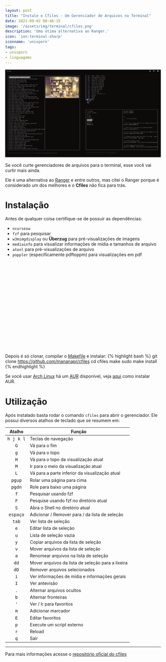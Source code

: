 ```yaml
---
layout: post
title: "Instale o Cfiles - Um Gerenciador de Arquivos no Terminal"
date: 2021-09-02 08:46:15
image: '/assets/img/terminal/cfiles.png'
description: 'Uma ótima alternativa ao Ranger.'
icon: 'ion:terminal-sharp'
iconname: 'unixporn'
tags:
- unixporn
- linguagemc
---
```


![Instale o Cfiles - Um Gerenciador de Arquivos no Terminal](/assets/img/terminal/cfiles.png)

Se você curte gerenciadores de arquivos para o terminal, esse você vai curtir mais ainda.

Ele é uma alternativa ao [Ranger](https://ranger.github.io/) e entre outros, mas citei o Ranger porque é considerado um dos melhores e o **Cfiles** não fica para trás.

# Instalação
Antes de qualquer coisa certifique-se de possuir as dependências:
+ `ncursesw`
+ `fzf` para pesquisar
+ `w3mimgdisplay` ou **Überzug** para pré-visualizações de imagens
+ `mediainfo` para visualizar informações de mídia e tamanhos de arquivo
+ `atool` para pré-visualizações de arquivo
+ `poppler` (especificamente pdftoppm) para visualizações em pdf


<!-- QUADRADO -->
<script async src="//pagead2.googlesyndication.com/pagead/js/adsbygoogle.js"></script>
<ins class="adsbygoogle"
style="display:inline-block;width:336px;height:280px"
data-ad-client="ca-pub-2838251107855362"
data-ad-slot="5351066970"></ins>
<script>
(adsbygoogle = window.adsbygoogle || []).push({});
</script>


Depois é só clonar,  compilar o [Makefile](https://terminalroot.com.br/2019/12/como-criar-um-makefile.html) e instalar:
{% highlight bash %}
git clone https://github.com/mananapr/cfiles
cd cfiles
make
sudo make install
{% endhighlight %}

Se você usar [Arch Linux](http://terminalroot.com.br/tags#archlinux) há um [AUR](https://aur.archlinux.org/packages/cfiles) disponível, veja [aqui](https://terminalroot.com.br/2020/12/como-instalar-pacotes-do-aur-via-yay-no-arch-linux.html) como instalar AUR.

# Utilização
Após instalado basta rodar o comando `cfiles` para abrir o gerenciador. Ele possui diversos atalhos de teclado que se resumem em:

| Atalho | Função |
|:---:| --- |
| <kbd> h j k l </kbd> | Teclas de navegação |
| <kbd> G </kbd> | Vá para o fim |
| <kbd> g </kbd> | Vá para o topo |
| <kbd> H </kbd> | Vá para o topo da visualização atual |
| <kbd> M </kbd> | Ir para o meio da visualização atual |
| <kbd> L </kbd> | Vá para a parte inferior da visualização atual |
| <kbd> pgup </kbd> | Rolar uma página para cima |
| <kbd> pgdn </kbd> | Role para baixo uma página |
| <kbd> f </kbd> | Pesquisar usando fzf |
| <kbd> F </kbd> | Pesquise usando fzf no diretório atual |
| <kbd> S </kbd> | Abra o Shell no diretório atual |
| <kbd> espaço </kbd> | Adicionar / Remover para / da lista de seleção |
| <kbd> tab </kbd> | Ver lista de seleção |
| <kbd> e </kbd> | Editar lista de seleção |
| <kbd> u </kbd> | Lista de seleção vazia |
| <kbd> y </kbd> | Copiar arquivos da lista de seleção |
| <kbd> v </kbd> | Mover arquivos da lista de seleção |
| <kbd> a </kbd> | Renomear arquivos na lista de seleção |
| <kbd> dd </kbd> | Mover arquivos da lista de seleção para a lixeira |
| <kbd> dD </kbd> | Remover arquivos selecionados |
| <kbd> i </kbd> | Ver informações de mídia e informações gerais |
| <kbd> I </kbd> | Ver antevisão |
| <kbd>. </kbd> | Alternar arquivos ocultos |
| <kbd> b </kbd> | Alternar fronteiras |
| <kbd> '</kbd> | Ver / Ir para favoritos |
| <kbd> m </kbd> | Adicionar marcador |
| <kbd> E </kbd> | Editar favoritos |
| <kbd> p </kbd> | Execute um script externo |
| <kbd> r </kbd> | Reload |
| <kbd> q </kbd> | Sair |


---

Para mais informações acesse o [repositório oficial do cfiles](https://github.com/mananapr/cfiles)
